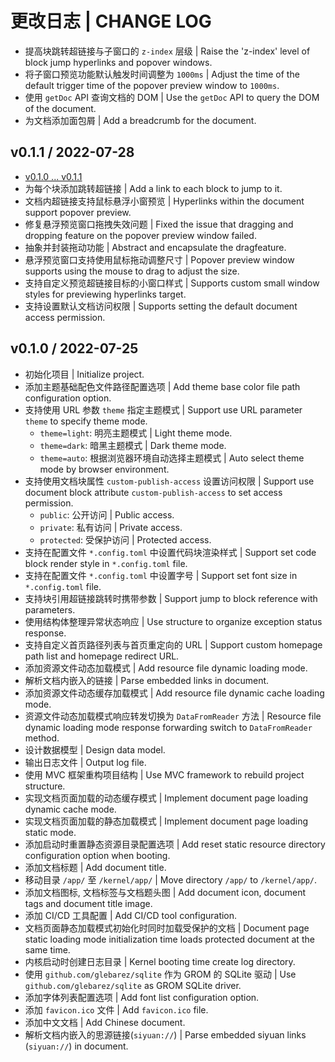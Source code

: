 # 更改日志 | CHANGE LOG

- 提高块跳转超链接与子窗口的 `z-index` 层级 | Raise the 'z-index' level of block jump hyperlinks and popover windows.
- 将子窗口预览功能默认触发时间调整为 `1000ms` | Adjust the time of the default trigger time of the popover preview window to `1000ms`.
- 使用 `getDoc` API 查询文档的 DOM | Use the `getDoc` API to query the DOM of the document.
- 为文档添加面包屑 | Add a breadcrumb for the document.

## v0.1.1 / 2022-07-28

- [v0.1.0 ... v0.1.1](https:///github.com/Zuoqiu-Yingyi/siyuan-publish/compare/v0.1.0...v1.1.1)
- 为每个块添加跳转超链接 | Add a link to each block to jump to it.
- 文档内超链接支持鼠标悬浮小窗预览 | Hyperlinks within the document support popover preview.
- 修复悬浮预览窗口拖拽失效问题 | Fixed the issue that dragging and dropping feature on the popover preview window failed.
- 抽象并封装拖动功能 | Abstract and encapsulate the dragfeature.
- 悬浮预览窗口支持使用鼠标拖动调整尺寸 | Popover preview window supports using the mouse to drag to adjust the size.
- 支持自定义预览超链接目标的小窗口样式 | Supports custom small window styles for previewing hyperlinks target.
- 支持设置默认文档访问权限 | Supports setting the default document access permission.

## v0.1.0 / 2022-07-25

- 初始化项目 | Initialize project.
- 添加主题基础配色文件路径配置选项 | Add theme base color file path configuration option.
- 支持使用 URL 参数 `theme` 指定主题模式 | Support use URL parameter `theme` to specify theme mode.
  - `theme=light`: 明亮主题模式 | Light theme mode.
  - `theme=dark`: 暗黑主题模式 | Dark theme mode.
  - `theme=auto`: 根据浏览器环境自动选择主题模式 | Auto select theme mode by browser environment.
- 支持使用文档块属性 `custom-publish-access` 设置访问权限 | Support use document block attribute `custom-publish-access` to set access permission.
  - `public`: 公开访问 | Public access.
  - `private`: 私有访问 | Private access.
  - `protected`: 受保护访问 | Protected access.
- 支持在配置文件 `*.config.toml` 中设置代码块渲染样式 | Support set code block render style in `*.config.toml` file.
- 支持在配置文件 `*.config.toml` 中设置字号 | Support set font size in `*.config.toml` file.
- 支持块引用超链接跳转时携带参数 | Support jump to block reference with parameters.
- 使用结构体整理异常状态响应 | Use structure to organize exception status response.
- 支持自定义首页路径列表与首页重定向的 URL | Support custom homepage path list and homepage redirect URL.
- 添加资源文件动态加载模式 | Add resource file dynamic loading mode.
- 解析文档内嵌入的链接 | Parse embedded links in document.
- 添加资源文件动态缓存加载模式 | Add resource file dynamic cache loading mode.
- 资源文件动态加载模式响应转发切换为 `DataFromReader` 方法 | Resource file dynamic loading mode response forwarding switch to `DataFromReader` method.
- 设计数据模型 | Design data model.
- 输出日志文件 | Output log file.
- 使用 MVC 框架重构项目结构 | Use MVC framework to rebuild project structure.
- 实现文档页面加载的动态缓存模式 | Implement document page loading dynamic cache mode.
- 实现文档页面加载的静态加载模式 | Implement document page loading static mode.
- 添加启动时重置静态资源目录配置选项 | Add reset static resource directory configuration option when booting.
- 添加文档标题 | Add document title.
- 移动目录 `/app/` 至 `/kernel/app/` | Move directory `/app/` to `/kernel/app/`.
- 添加文档图标, 文档标签与文档题头图 | Add document icon, document tags and document title image.
- 添加 CI/CD 工具配置 | Add CI/CD tool configuration.
- 文档页面静态加载模式初始化时同时加载受保护的文档 | Document page static loading mode initialization time loads protected document at the same time.
- 内核启动时创建日志目录 | Kernel booting time create log directory.
- 使用 `github.com/glebarez/sqlite` 作为 GROM 的 SQLite 驱动 | Use `github.com/glebarez/sqlite` as GROM SQLite driver.
- 添加字体列表配置选项 | Add font list configuration option.
- 添加 `favicon.ico` 文件 | Add `favicon.ico` file.
- 添加中文文档 | Add Chinese document.
- 解析文档内嵌入的思源链接(`siyuan://`) | Parse embedded siyuan links (`siyuan://`) in document.
